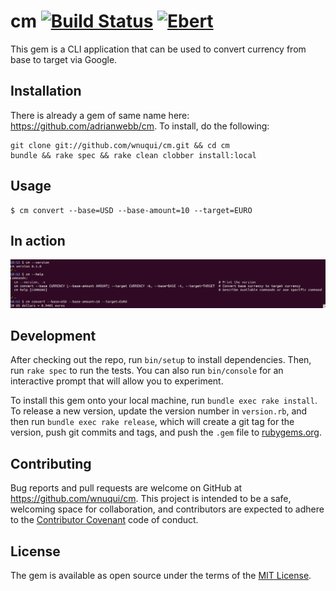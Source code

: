 # cm [![Build Status](https://semaphoreci.com/api/v1/wnuqui/cm/branches/master/shields_badge.svg)](https://semaphoreci.com/wnuqui/cm) [![Ebert](https://ebertapp.io/github/wnuqui/cm.svg)](https://ebertapp.io/github/wnuqui/cm)

This gem is a CLI application that can be used to convert currency from base to target via Google.

## Installation

There is already a gem of same name here: https://github.com/adrianwebb/cm. To install, do the following:

```shell
git clone git://github.com/wnuqui/cm.git && cd cm
bundle && rake spec && rake clean clobber install:local
```

## Usage

    $ cm convert --base=USD --base-amount=10 --target=EURO

## In action

![cm in action](cm.png)

## Development

After checking out the repo, run `bin/setup` to install dependencies. Then, run `rake spec` to run the tests. You can also run `bin/console` for an interactive prompt that will allow you to experiment.

To install this gem onto your local machine, run `bundle exec rake install`. To release a new version, update the version number in `version.rb`, and then run `bundle exec rake release`, which will create a git tag for the version, push git commits and tags, and push the `.gem` file to [rubygems.org](https://rubygems.org).

## Contributing

Bug reports and pull requests are welcome on GitHub at https://github.com/wnuqui/cm. This project is intended to be a safe, welcoming space for collaboration, and contributors are expected to adhere to the [Contributor Covenant](http://contributor-covenant.org) code of conduct.


## License

The gem is available as open source under the terms of the [MIT License](http://opensource.org/licenses/MIT).
